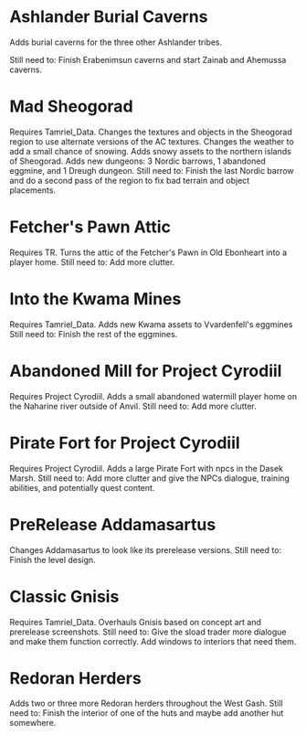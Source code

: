 # Ashlander Burial Caverns
Adds burial caverns for the three other Ashlander tribes.

Still need to: Finish Erabenimsun caverns and start Zainab and Ahemussa caverns.
# Mad Sheogorad
Requires Tamriel_Data. Changes the textures and objects in the Sheogorad region to use alternate versions of the AC textures. Changes the weather to add a small chance of snowing. Adds snowy assets to the northern islands of Sheogorad. Adds new dungeons: 3 Nordic barrows, 1 abandoned eggmine, and 1 Dreugh dungeon.
Still need to: Finish the last Nordic barrow and do a second pass of the region to fix bad terrain and object placements.
# Fetcher's Pawn Attic
Requires TR. Turns the attic of the Fetcher's Pawn in Old Ebonheart into a player home.
Still need to: Add more clutter.
# Into the Kwama Mines
Requires Tamriel_Data. Adds new Kwama assets to Vvardenfell's eggmines
Still need to: Finish the rest of the eggmines.
# Abandoned Mill for Project Cyrodiil
Requires Project Cyrodiil. Adds a small abandoned watermill player home on the Naharine river outside of Anvil.
Still need to: Add more clutter.
# Pirate Fort for Project Cyrodiil
Requires Project Cyrodiil. Adds a large Pirate Fort with npcs in the Dasek Marsh.
Still need to: Add more clutter and give the NPCs dialogue, training abilities, and potentially quest content.
# PreRelease Addamasartus
Changes Addamasartus to look like its prerelease versions.
Still need to: Finish the level design.
# Classic Gnisis
Requires Tamriel_Data. Overhauls Gnisis based on concept art and prerelease screenshots.
Still need to: Give the sload trader more dialogue and make them function correctly. Add windows to interiors that need them.
# Redoran Herders
Adds two or three more Redoran herders throughout the West Gash.
Still need to: Finish the interior of one of the huts and maybe add another hut somewhere.
